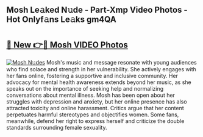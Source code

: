 ## Mosh Le𝚊ked N𝚞de - Part-Xmp Video Photos - Hot Onlyf𝚊ns Le𝚊ks gm4QA

# <h2><a href="http://ac29813.deff.icu/?id=Mosh">🔗 New 👉🔴 Mosh VIDEO Photos</a></h2>

[![Mosh N𝚞des](https://i.imgur.com/rIISA9y.gif)](http://ac29813.deff.icu/?id=Mosh)
Mosh's music and message resonate with young audiences who find solace and strength in her vulnerability. She actively engages with her fans online, fostering a supportive and inclusive community. Her advocacy for mental health awareness extends beyond her music, as she speaks out on the importance of seeking help and normalizing conversations about mental illness. Mosh has been open about her struggles with depression and anxiety, but her online presence has also attracted toxicity and online harassment. Critics argue that her content perpetuates harmful stereotypes and objectifies women. Some fans, meanwhile, defend her right to express herself and criticize the double standards surrounding female sexuality.

